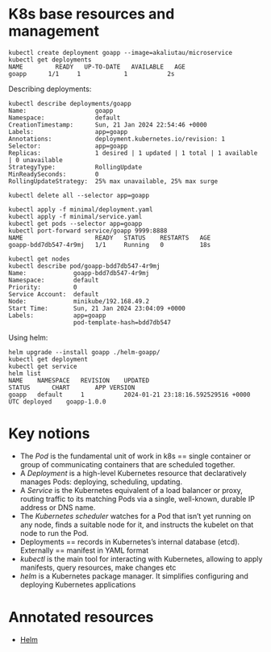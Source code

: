 # K8s base resources and management

```shell
kubectl create deployment goapp --image=akaliutau/microservice
kubectl get deployments
NAME         READY   UP-TO-DATE   AVAILABLE   AGE
goapp      1/1     1            1           2s
```

Describing deployments:

```shell
kubectl describe deployments/goapp
Name:                   goapp
Namespace:              default
CreationTimestamp:      Sun, 21 Jan 2024 22:54:46 +0000
Labels:                 app=goapp
Annotations:            deployment.kubernetes.io/revision: 1
Selector:               app=goapp
Replicas:               1 desired | 1 updated | 1 total | 1 available | 0 unavailable
StrategyType:           RollingUpdate
MinReadySeconds:        0
RollingUpdateStrategy:  25% max unavailable, 25% max surge
```

```shell
kubectl delete all --selector app=goapp
```

```shell
kubectl apply -f minimal/deployment.yaml
kubectl apply -f minimal/service.yaml
kubectl get pods --selector app=goapp
kubectl port-forward service/goapp 9999:8888
NAME                    READY   STATUS    RESTARTS   AGE
goapp-bdd7db547-4r9mj   1/1     Running   0          18s
```

```shell
kubectl get nodes
kubectl describe pod/goapp-bdd7db547-4r9mj
Name:             goapp-bdd7db547-4r9mj
Namespace:        default
Priority:         0
Service Account:  default
Node:             minikube/192.168.49.2
Start Time:       Sun, 21 Jan 2024 23:04:09 +0000
Labels:           app=goapp
                  pod-template-hash=bdd7db547
```

Using helm:

```shell
helm upgrade --install goapp ./helm-goapp/
kubectl get deployment
kubectl get service
helm list
NAME 	NAMESPACE	REVISION	UPDATED                                	STATUS  	CHART      	APP VERSION
goapp	default  	1       	2024-01-21 23:18:16.592529516 +0000 UTC	deployed	goapp-1.0.0	
```

# Key notions

* The _Pod_ is the fundamental unit of work in k8s == single container or group of communicating containers that are scheduled together.
* A _Deployment_ is a high-level Kubernetes resource that declaratively manages Pods: deploying, scheduling, updating.
* A _Service_ is the Kubernetes equivalent of a load balancer or proxy, routing traffic to its matching Pods via a single, well-known, durable IP address or DNS name.
* The _Kubernetes scheduler_ watches for a Pod that isn’t yet running on any node, finds a suitable node for it, and instructs the kubelet on that node to run the Pod.
* Deployments == records in Kubernetes’s internal database (etcd). Externally == manifest in YAML format
* _kubectl_ is the main tool for interacting with Kubernetes, allowing to apply manifests, query resources, make changes etc
* _helm_ is a Kubernetes package manager. It simplifies configuring and deploying Kubernetes applications

# Annotated resources

* [Helm](https://helm.sh/docs/intro/install/)
